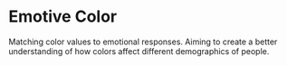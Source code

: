 Emotive Color
==================

Matching color values to emotional responses.
Aiming to create a better understanding of how colors affect different demographics of people.